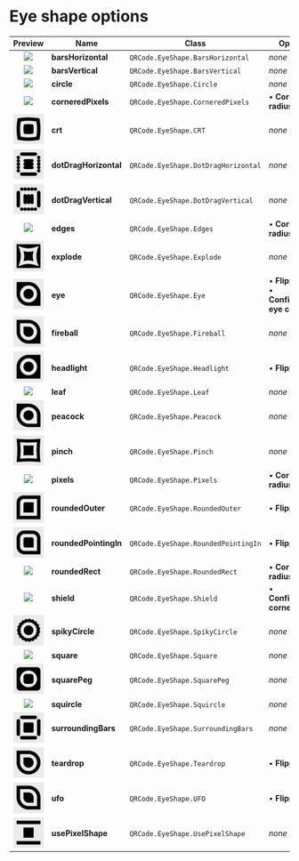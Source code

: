 # Eye shape options

|  Preview  |  Name  | Class |  Options  | 
|:-------------:|-----------|---------|---------|
| <a href="../../Art/images/eye_barsHorizontal.png"><img src="../../Art/images/eye_barsHorizontal.png" width="75" /></a> | __barsHorizontal__ | `QRCode.EyeShape.BarsHorizontal` | _none_ |
| <a href="../../Art/images/eye_barsVertical.png"><img src="../../Art/images/eye_barsVertical.png" width="75" /></a> | __barsVertical__ | `QRCode.EyeShape.BarsVertical` | _none_ |
| <a href="../../Art/images/eye_circle.png"><img src="../../Art/images/eye_circle.png" width="75" /></a> | __circle__ | `QRCode.EyeShape.Circle` | _none_ |
| <a href="../../Art/images/eye_corneredPixels.png"><img src="../../Art/images/eye_corneredPixels.png" width="75" /></a> | __corneredPixels__ | `QRCode.EyeShape.CorneredPixels` | • __Corner radius__<br/> |
| <a href="../../Art/images/eye_crt.png"><img src="../../Art/images/eye_crt.png" width="75" /></a> | __crt__ | `QRCode.EyeShape.CRT` | _none_ |
| <a href="../../Art/images/eye_dotDragHorizontal.png"><img src="../../Art/images/eye_dotDragHorizontal.png" width="75" /></a> | __dotDragHorizontal__ | `QRCode.EyeShape.DotDragHorizontal` | _none_ |
| <a href="../../Art/images/eye_dotDragVertical.png"><img src="../../Art/images/eye_dotDragVertical.png" width="75" /></a> | __dotDragVertical__ | `QRCode.EyeShape.DotDragVertical` | _none_ |
| <a href="../../Art/images/eye_edges.png"><img src="../../Art/images/eye_edges.png" width="75" /></a> | __edges__ | `QRCode.EyeShape.Edges` | • __Corner radius__<br/> |
| <a href="../../Art/images/eye_explode.png"><img src="../../Art/images/eye_explode.png" width="75" /></a> | __explode__ | `QRCode.EyeShape.Explode` | _none_ |
| <a href="../../Art/images/eye_eye.png"><img src="../../Art/images/eye_eye.png" width="75" /></a> | __eye__ | `QRCode.EyeShape.Eye` | • __Flippable__<br/>• __Configurable eye corners__<br/> |
| <a href="../../Art/images/eye_fireball.png"><img src="../../Art/images/eye_fireball.png" width="75" /></a> | __fireball__ | `QRCode.EyeShape.Fireball` | _none_ |
| <a href="../../Art/images/eye_headlight.png"><img src="../../Art/images/eye_headlight.png" width="75" /></a> | __headlight__ | `QRCode.EyeShape.Headlight` | • __Flippable__<br/> |
| <a href="../../Art/images/eye_leaf.png"><img src="../../Art/images/eye_leaf.png" width="75" /></a> | __leaf__ | `QRCode.EyeShape.Leaf` | _none_ |
| <a href="../../Art/images/eye_peacock.png"><img src="../../Art/images/eye_peacock.png" width="75" /></a> | __peacock__ | `QRCode.EyeShape.Peacock` | _none_ |
| <a href="../../Art/images/eye_pinch.png"><img src="../../Art/images/eye_pinch.png" width="75" /></a> | __pinch__ | `QRCode.EyeShape.Pinch` | _none_ |
| <a href="../../Art/images/eye_pixels.png"><img src="../../Art/images/eye_pixels.png" width="75" /></a> | __pixels__ | `QRCode.EyeShape.Pixels` | • __Corner radius__<br/> |
| <a href="../../Art/images/eye_roundedOuter.png"><img src="../../Art/images/eye_roundedOuter.png" width="75" /></a> | __roundedOuter__ | `QRCode.EyeShape.RoundedOuter` | • __Flippable__<br/> |
| <a href="../../Art/images/eye_roundedPointingIn.png"><img src="../../Art/images/eye_roundedPointingIn.png" width="75" /></a> | __roundedPointingIn__ | `QRCode.EyeShape.RoundedPointingIn` | • __Flippable__<br/> |
| <a href="../../Art/images/eye_roundedRect.png"><img src="../../Art/images/eye_roundedRect.png" width="75" /></a> | __roundedRect__ | `QRCode.EyeShape.RoundedRect` | • __Corner radius__<br/> |
| <a href="../../Art/images/eye_shield.png"><img src="../../Art/images/eye_shield.png" width="75" /></a> | __shield__ | `QRCode.EyeShape.Shield` | • __Configurable corners__<br/> |
| <a href="../../Art/images/eye_spikyCircle.png"><img src="../../Art/images/eye_spikyCircle.png" width="75" /></a> | __spikyCircle__ | `QRCode.EyeShape.SpikyCircle` | _none_ |
| <a href="../../Art/images/eye_square.png"><img src="../../Art/images/eye_square.png" width="75" /></a> | __square__ | `QRCode.EyeShape.Square` | _none_ |
| <a href="../../Art/images/eye_squarePeg.png"><img src="../../Art/images/eye_squarePeg.png" width="75" /></a> | __squarePeg__ | `QRCode.EyeShape.SquarePeg` | _none_ |
| <a href="../../Art/images/eye_squircle.png"><img src="../../Art/images/eye_squircle.png" width="75" /></a> | __squircle__ | `QRCode.EyeShape.Squircle` | _none_ |
| <a href="../../Art/images/eye_surroundingBars.png"><img src="../../Art/images/eye_surroundingBars.png" width="75" /></a> | __surroundingBars__ | `QRCode.EyeShape.SurroundingBars` | _none_ |
| <a href="../../Art/images/eye_teardrop.png"><img src="../../Art/images/eye_teardrop.png" width="75" /></a> | __teardrop__ | `QRCode.EyeShape.Teardrop` | • __Flippable__<br/> |
| <a href="../../Art/images/eye_ufo.png"><img src="../../Art/images/eye_ufo.png" width="75" /></a> | __ufo__ | `QRCode.EyeShape.UFO` | • __Flippable__<br/> |
| <a href="../../Art/images/eye_usePixelShape.png"><img src="../../Art/images/eye_usePixelShape.png" width="75" /></a> | __usePixelShape__ | `QRCode.EyeShape.UsePixelShape` | _none_ |
